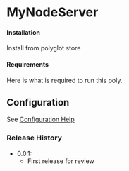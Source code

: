 # MyNodeServer

#### Installation

Install from polyglot store

#### Requirements

Here is what is required to run this poly.

## Configuration

See [Configuration Help](POLGLOT_CONFIG.md)

### Release History

- 0.0.1:
  - First release for review
